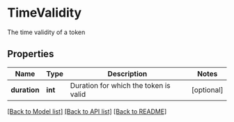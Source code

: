 # TimeValidity

The time validity of a token
## Properties
Name | Type | Description | Notes
------------ | ------------- | ------------- | -------------
**duration** | **int** | Duration for which the token is valid | [optional] 

[[Back to Model list]](../README.md#documentation-for-models) [[Back to API list]](../README.md#documentation-for-api-endpoints) [[Back to README]](../README.md)


